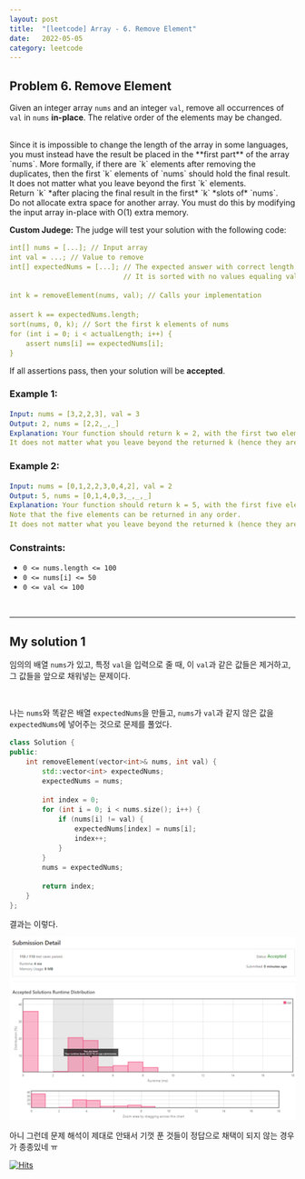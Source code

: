 ```yaml
---
layout: post
title:  "[leetcode] Array - 6. Remove Element"
date:   2022-05-05
category: leetcode
---
```


## Problem 6. Remove Element
Given an integer array `nums` and an integer `val`, remove all occurrences of `val` in `nums` **in-place**. The relative order of the elements may be changed.

<br>
Since it is impossible to change the length of the array in some languages, you must instead have the result be placed in the **first part** of the array `nums`. More formally, if there are `k` elements after removing the duplicates, then the first `k` elements of `nums` should hold the final result. It does not matter what you leave beyond the first `k` elements.

<br>
Return `k` *after placing the final result in the first* `k` *slots of* `nums`.

<br>
Do not allocate extra space for another array. You must do this by modifying the input array in-place with O(1) extra memory.

**Custom Judege:**
The judge will test your solution with the following code:

```yaml
int[] nums = [...]; // Input array
int val = ...; // Value to remove
int[] expectedNums = [...]; // The expected answer with correct length.
                            // It is sorted with no values equaling val.

int k = removeElement(nums, val); // Calls your implementation

assert k == expectedNums.length;
sort(nums, 0, k); // Sort the first k elements of nums
for (int i = 0; i < actualLength; i++) {
    assert nums[i] == expectedNums[i];
}
```
If all assertions pass, then your solution will be **accepted**.

### Example 1:
```yaml
Input: nums = [3,2,2,3], val = 3
Output: 2, nums = [2,2,_,_]
Explanation: Your function should return k = 2, with the first two elements of nums being 2.
It does not matter what you leave beyond the returned k (hence they are underscores).
```

### Example 2:
```yaml
Input: nums = [0,1,2,2,3,0,4,2], val = 2
Output: 5, nums = [0,1,4,0,3,_,_,_]
Explanation: Your function should return k = 5, with the first five elements of nums containing 0, 0, 1, 3, and 4.
Note that the five elements can be returned in any order.
It does not matter what you leave beyond the returned k (hence they are underscores).
```

### Constraints:
* `0 <= nums.length <= 100`
* `0 <= nums[i] <= 50`
* `0 <= val <= 100`

<br>

---
## My solution 1

임의의 배열 `nums`가 있고, 특정 `val`을 입력으로 줄 때, 이 `val`과 같은 값들은 제거하고, 그 값들을 앞으로 채워넣는 문제이다. 

<br>

나는 `nums`와 똑같은 배열 `expectedNums`을 만들고, `nums`가 `val`과 같지 않은 값을 `expectedNums`에 넣어주는 것으로 문제를 풀었다.

```cpp
class Solution {
public:
    int removeElement(vector<int>& nums, int val) {
        std::vector<int> expectedNums;
        expectedNums = nums;

        int index = 0;
        for (int i = 0; i < nums.size(); i++) {
            if (nums[i] != val) {
                expectedNums[index] = nums[i];
                index++;
            }
        }
        nums = expectedNums;

        return index;
    }
};
```

결과는 이렇다.

![alt text](/public/img/leetcode/leetcode-array-6.png)

아니 그런데 문제 해석이 제대로 안돼서 기껏 푼 것들이 정답으로 채택이 되지 않는 경우가 종종있네 ㅠ

[![Hits](https://hits.seeyoufarm.com/api/count/incr/badge.svg?url=https%3A%2F%2Fundol26.github.io%2Fleetcode%2F2022%2F05%2F05%2Fleetcode-array6.html&count_bg=%2379C83D&title_bg=%23555555&icon=&icon_color=%23E7E7E7&title=hits&edge_flat=false)](https://hits.seeyoufarm.com)